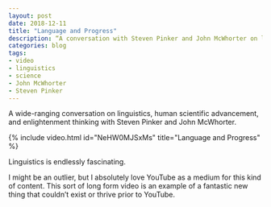 ```yaml
---
layout: post
date: 2018-12-11
title: "Language and Progress"
description: “A conversation with Steven Pinker and John McWhorter on linguistics, and much more.”
categories: blog
tags:
- video
- linguistics
- science
- John McWhorter
- Steven Pinker
---
```


A wide-ranging conversation on linguistics, human scientific advancement, and enlightenment thinking with Steven Pinker and John McWhorter.

{% include video.html id="NeHW0MJSxMs" title="Language and Progress" %}

Linguistics is endlessly fascinating.

I might be an outlier, but I absolutely love YouTube as a medium for this kind of content. This sort of long form video is an example of a fantastic new thing that couldn’t exist or thrive prior to YouTube.
